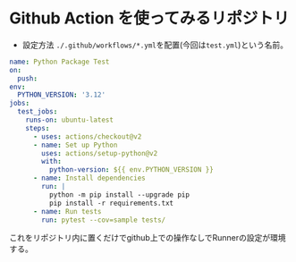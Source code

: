 # Github Action を使ってみるリポジトリ

* 設定方法
```./.github/workflows/*.yml```を配置(今回は```test.yml```)という名前。


```yml:./github/workflows/test.yml
name: Python Package Test
on:
  push:
env:
  PYTHON_VERSION: '3.12'
jobs:
  test_jobs:
    runs-on: ubuntu-latest
    steps:
      - uses: actions/checkout@v2
      - name: Set up Python
        uses: actions/setup-python@v2
        with:
          python-version: ${{ env.PYTHON_VERSION }}
      - name: Install dependencies
        run: |
          python -m pip install --upgrade pip
          pip install -r requirements.txt
      - name: Run tests
        run: pytest --cov=sample tests/
```
これをリポジトリ内に置くだけでgithub上での操作なしでRunnerの設定が環境する。
